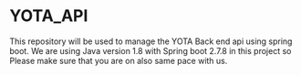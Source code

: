# YOTA_API
This repository will be used to manage the YOTA Back end api using spring boot.
We are using Java version 1.8 with Spring boot 2.7.8 in this project so Please make sure that you are on also same pace with us.
